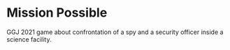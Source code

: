 # Mission Possible

GGJ 2021 game about confrontation of a spy and a security officer inside a science facility.